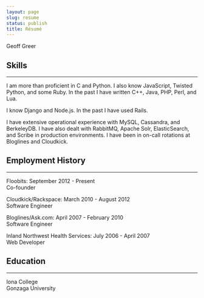 ```yaml
---
layout: page
slug: resume
status: publish
title: Résumé
---
```


Geoff Greer  

## Skills
---
I am more than proficient in C and Python. I also know JavaScript, Twisted Python, and some Ruby. In the past I have written C++, Java, PHP, Perl, and Lua.

I know Django and Node.js. In the past I have used Rails.

I have extensive operational experience with MySQL, Cassandra, and BerkeleyDB. I have also dealt with RabbitMQ, Apache Solr, ElasticSearch, and Scribe in production environments. I have been in on-call rotations at Bloglines and Cloudkick.

## Employment History
---

Floobits: September 2012 - Present  
Co-founder

Cloudkick/Rackspace: March 2010 - August 2012  
Software Engineer

Bloglines/Ask.com: April 2007 - February 2010  
Software Engineer

Inland Northwest Health Services: July 2006 - April 2007  
Web Developer

## Education
---

Iona College  
Gonzaga University  
